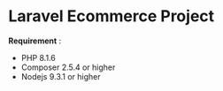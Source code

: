 # Laravel Ecommerce Project

**Requirement** :
- PHP 8.1.6
- Composer 2.5.4 or higher
- Nodejs 9.3.1 or higher


